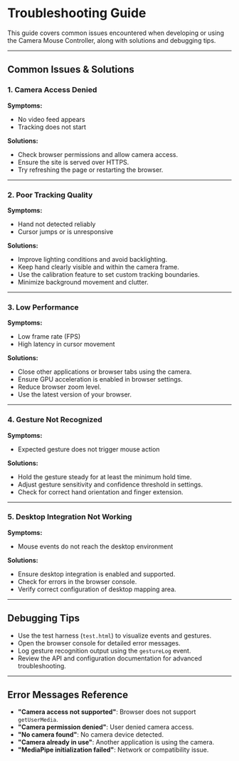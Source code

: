 # Troubleshooting Guide

This guide covers common issues encountered when developing or using the Camera Mouse Controller, along with solutions and debugging tips.

---

## Common Issues & Solutions

### 1. Camera Access Denied

**Symptoms:**  
- No video feed appears  
- Tracking does not start

**Solutions:**  
- Check browser permissions and allow camera access.
- Ensure the site is served over HTTPS.
- Try refreshing the page or restarting the browser.

---

### 2. Poor Tracking Quality

**Symptoms:**  
- Hand not detected reliably  
- Cursor jumps or is unresponsive

**Solutions:**  
- Improve lighting conditions and avoid backlighting.
- Keep hand clearly visible and within the camera frame.
- Use the calibration feature to set custom tracking boundaries.
- Minimize background movement and clutter.

---

### 3. Low Performance

**Symptoms:**  
- Low frame rate (FPS)  
- High latency in cursor movement

**Solutions:**  
- Close other applications or browser tabs using the camera.
- Ensure GPU acceleration is enabled in browser settings.
- Reduce browser zoom level.
- Use the latest version of your browser.

---

### 4. Gesture Not Recognized

**Symptoms:**  
- Expected gesture does not trigger mouse action

**Solutions:**  
- Hold the gesture steady for at least the minimum hold time.
- Adjust gesture sensitivity and confidence threshold in settings.
- Check for correct hand orientation and finger extension.

---

### 5. Desktop Integration Not Working

**Symptoms:**  
- Mouse events do not reach the desktop environment

**Solutions:**  
- Ensure desktop integration is enabled and supported.
- Check for errors in the browser console.
- Verify correct configuration of desktop mapping area.

---

## Debugging Tips

- Use the test harness (`test.html`) to visualize events and gestures.
- Open the browser console for detailed error messages.
- Log gesture recognition output using the `gestureLog` event.
- Review the API and configuration documentation for advanced troubleshooting.

---

## Error Messages Reference

- **"Camera access not supported"**: Browser does not support `getUserMedia`.
- **"Camera permission denied"**: User denied camera access.
- **"No camera found"**: No camera device detected.
- **"Camera already in use"**: Another application is using the camera.
- **"MediaPipe initialization failed"**: Network or compatibility issue.
